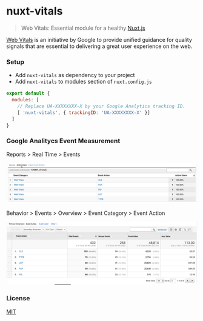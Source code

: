# nuxt-vitals

> Web Vitals: Essential module for a healthy [Nuxt.js](https://github.com/nuxt/nuxt.js)

[Web Vitals](https://web.dev/vitals/) is an initiative by Google to provide unified guidance for quality signals that are essential to delivering a great user experience on the web.

### Setup

- Add `nuxt-vitals` as dependency to your project
- Add `nuxt-vitals` to modules section of `nuxt.config.js`

```javascript
export default {
  modules: [
    // Replace UA-XXXXXXXX-X by your Google Analytics tracking ID.
    [ 'nuxt-vitals', { trackingID: 'UA-XXXXXXXX-X' }]
  ]
}
```

### Google Analitycs Event Measurement

Reports > Real Time > Events

![Real Time Events](/realtime-events.png)

Behavior > Events > Overview > Event Category > Event Action

![Events Actions](/event-action.png)

### License

[MIT](https://opensource.org/licenses/MIT)
